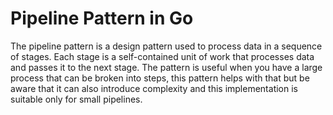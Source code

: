 # Pipeline Pattern in Go
The pipeline pattern is a design pattern used to process data in a sequence of stages.
Each stage is a self-contained unit of work that processes data and passes it to the next stage.
The pattern is useful when you have a large process that can be broken into steps, this pattern helps with that
but be aware that it can also introduce complexity and this implementation is suitable only for small pipelines.